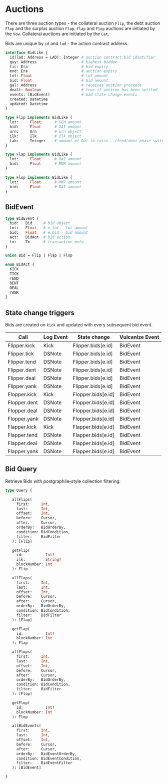 # Auctions

There are three auction types - the collateral auction `Flip`, the debt auction
`Flop` and the surplus auction `Flap`. `Flap` and `Flop` auctions are initiated
by the `Vow`. Collateral auctions are initiated by the `Cat`.

Bids are unique by `id` and `lad` - the action contract address.

```graphql
interface BidLike {
  id(lad: Address = LAD): Integer # auction contract bid identifier
  guy: Address                    # highest bidder
  tic: Era                        # bid expiry
  end: Era                        # auction expiry
  lot: Float                      # lot amount
  bid: Float                      # bid amount
  gal: Address                    # receives auction proceeds
  dealt: Boolean                  # true if auction has been settled
  events: [BidEvent]              # bid state change events
  created: Datetime
  updated: Datetime
}

type Flip implements BidLike {
  lot:     Float      # GEM amount
  bid:     Float      # DAI amount
  urn:     Urn        # urn object
  ilk:     Ilk        # ilk object
  tab:     Integer    # amount of Dai to raise - (tend/dent phase switch)
}

type Flap implements BidLike {
  lot:     Float      # DAI amount
  bid:     Float      # MKR amount
}

type Flop implements BidLike {
  lot:     Float      # MKR amount
  bid:     Float      # DAI amount
}
```

## BidEvent

```graphql
type BidEvent {
  bid:   Bid     # bid object
  lot:   Float   # e.lot - lot amount
  bid:   Float   # e.bid - bid amount
  act:   BidAct  # bid action
  tx:    Tx      # transaction meta
}

union Bid = Flip | Flap | Flop

enum BidAct {
  KICK
  TICK
  TEND
  DENT
  DEAL
  YANK
}
```

## State change triggers

Bids are created on `kick` and updated with every subsequent bid event.

| Call           | Log Event | State change        | Vulcanize Event |
| -------------- | --------- | ------------------- | --------------- |
| Flipper.kick   | Kick      | Flipper.bids[e.id]  | BidEvent        |
| Flipper.tick   | DSNote    | Flipper.bids[e.id]  | BidEvent        |
| Flipper.tend   | DSNote    | Flipper.bids[e.id]  | BidEvent        |
| Flipper.dent   | DSNote    | Flipper.bids[e.id]  | BidEvent        |
| Flipper.deal   | DSNote    | Flipper.bids[e.id]  | BidEvent        |
| Flipper.yank   | DSNote    | Flipper.bids[e.id]  | BidEvent        |
| Flopper.kick   | Kick      | Flopper.bids[e.id]  | BidEvent        |
| Flopper.dent   | DSNote    | Flopper.bids[e.id]  | BidEvent        |
| Flopper.deal   | DSNote    | Flopper.bids[e.id]  | BidEvent        |
| Flopper.yank   | DSNote    | Flopper.bids[e.id]  | BidEvent        |
| Flapper.kick   | Kick      | Flapper.bids[e.id]  | BidEvent        |
| Flapper.tend   | DSNote    | Flapper.bids[e.id]  | BidEvent        |
| Flapper.deal   | DSNote    | Flapper.bids[e.id]  | BidEvent        |
| Flapper.yank   | DSNote    | Flapper.bids[e.id]  | BidEvent        |


## Bid Query

Retrieve Bids with postgraphile-style collection filtering:

```graphql
type Query {

   allFlips(
     first:     Int,
     last:      Int,
     offset:    Int,
     before:    Cursor,
     after:     Cursor,
     orderBy:   BidOrderBy,
     condition: BidCondition,
     filter:    BidFilter
   ): [Flip]

   getFlip(
     id:          Int!
     ilk:         String!
     blockNumber: Int
   ): Flip

   allFlaps(
     first:     Int,
     last:      Int,
     offset:    Int,
     before:    Cursor,
     after:     Cursor,
     orderBy:   BidOrderBy,
     condition: BidCondition,
     filter:    BidFilter
   ): [Flap]

   getFlap(
     id:          Int!
     blockNumber: Int
   ): Flap

   allFlops(
     first:     Int,
     last:      Int,
     offset:    Int,
     before:    Cursor,
     after:     Cursor,
     orderBy:   BidOrderBy,
     condition: BidCondition,
     filter:    BidFilter
   ): [Flop]

   getFlop(
     id:          Int!
     blockNumber: Int
   ): Flop

   allBidEvents(
     first:     Int,
     last:      Int,
     offset:    Int,
     before:    Cursor,
     after:     Cursor,
     orderBy:   BidEventOrderBy,
     condition: BidEventCondition,
     filter:    BidEventFilter
   ): [BidEvent]

}
```
